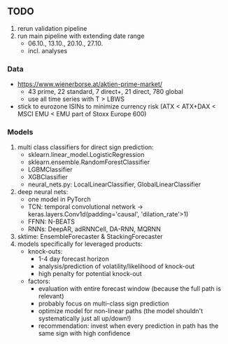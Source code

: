 ## TODO
1. rerun validation pipeline
2. run main pipeline with extending date range
    - 06.10., 13.10., 20.10., 27.10.
    - incl. analyses

### Data
- https://www.wienerborse.at/aktien-prime-market/
    - 43 prime, 22 standard, 7 direct+, 21 direct, 780 global
    - use all time series with T > LBWS
- stick to eurozone ISINs to minimize currency risk (ATX < ATX+DAX < MSCI EMU < EMU part of Stoxx Europe 600)

### Models
1. multi class classifiers for direct sign prediction:
    - sklearn.linear_model.LogisticRegression
    - sklearn.ensemble.RandomForestClassifier
    - LGBMClassifier
    - XGBClassifier
    - neural_nets.py: LocalLinearClassifier, GlobalLinearClassifier
2. deep neural nets:
    - one model in PyTorch
    - TCN: temporal convolutional network -> keras.layers.Conv1d(padding='causal', 'dilation_rate'>1)
    - FFNN: N-BEATS
    - RNNs: DeepAR, adRNNCell, DA-RNN, MQRNN
3. sktime: EnsembleForecaster & StackingForecaster
4. models specifically for leveraged products:
    - knock-outs:
        - 1-4 day forecast horizon
        - analysis/prediction of volatility/likelihood of knock-out
        - high penalty for potential knock-out
    - factors:
        - evaluation with entire forecast window (because the full path is relevant)
        - probably focus on multi-class sign prediction
        - optimize model for non-linear paths (the model shouldn't systematically just all up/down!)
        - recommendation: invest when every prediction in path has the same sign with high confidence